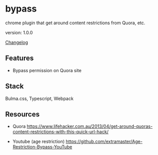 # bypass

chrome plugin that get around content restrictions from Quora, etc.

version: 1.0.0

[Changelog](./CHANGELOG.md)

## Features

- Bypass permission on Quora site

## Stack

Bulma.css, Typescript, Webpack

## Resources

- Quora
  https://www.lifehacker.com.au/2013/04/get-around-quoras-content-restrictions-with-this-quick-url-hack/

- Youtube (age restriction)
  https://github.com/extramaster/Age-Restriction-Bypass-YouTube
